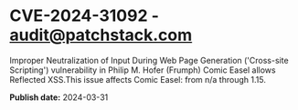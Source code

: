 # CVE-2024-31092 - audit@patchstack.com

Improper Neutralization of Input During Web Page Generation ('Cross-site Scripting') vulnerability in Philip M. Hofer (Frumph) Comic Easel allows Reflected XSS.This issue affects Comic Easel: from n/a through 1.15.



**Publish date:** 2024-03-31
